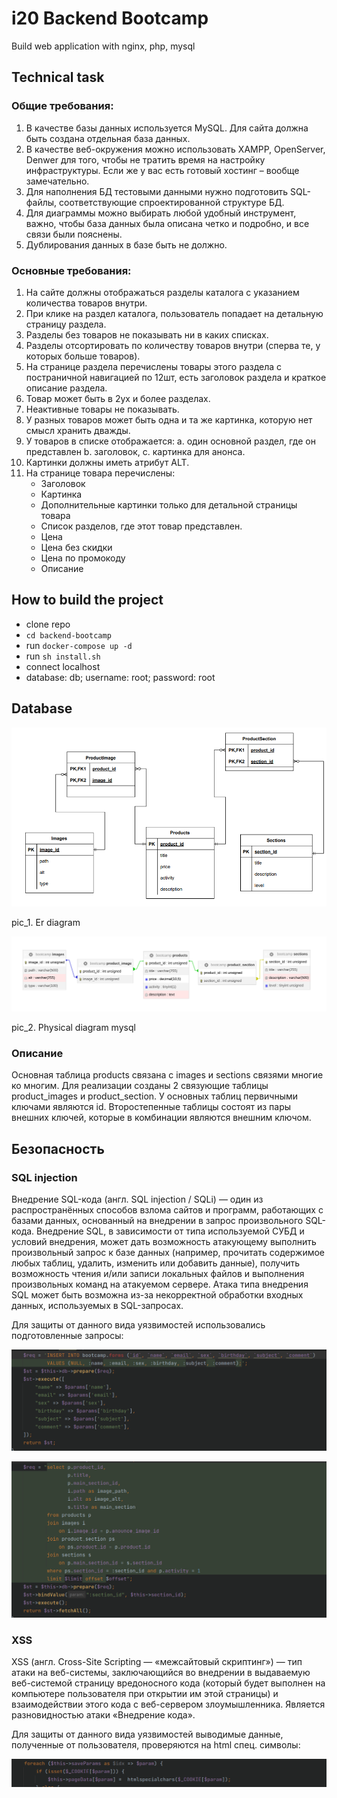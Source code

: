 # i20 Backend Bootcamp

Build web application with nginx, php, mysql

## Technical task

### Общие требования:
1. В качестве базы данных используется MySQL. Для сайта должна быть создана
   отдельная база данных.
2. В качестве веб-окружения можно использовать XAMPP, OpenServer, Denwer
   для того, чтобы не тратить время на настройку инфраструктуры. Если же у вас
   есть готовый хостинг – вообще замечательно.
3. Для наполнения БД тестовыми данными нужно подготовить SQL-файлы,
   соответствующие спроектированной структуре БД.
4. Для диаграммы можно выбирать любой удобный инструмент, важно, чтобы
   база данных была описана четко и подробно, и все связи были пояснены.
5. Дублирования данных в базе быть не должно.

### Основные требования:
1. На сайте должны отображаться разделы каталога с указанием количества
   товаров внутри.
2. При клике на раздел каталога, пользователь попадает на детальную страницу
   раздела.
3. Разделы без товаров не показывать ни в каких списках.
4. Разделы отсортировать по количеству товаров внутри (сперва те, у которых
   больше товаров).
5. На странице раздела перечислены товары этого раздела с постраничной
   навигацией по 12шт, есть заголовок раздела и краткое описание раздела.
6. Товар может быть в 2ух и более разделах.
7. Неактивные товары не показывать.
8. У разных товаров может быть одна и та же картинка, которую нет смысл
   хранить дважды.
9. У товаров в списке отображается:
   a. один основной раздел, где он представлен
   b. заголовок,
   c. картинка для анонса.
10. Картинки должны иметь атрибут ALT.
11. На странице товара перечислены:
    - Заголовок
    - Картинка
    - Дополнительные картинки только для детальной страницы товара
    - Список разделов, где этот товар представлен.
    - Цена
    - Цена без скидки
    - Цена по промокоду
    - Описание

## How to build the project

- clone repo
- `cd backend-bootcamp`
- run `docker-compose up -d`
- run `sh install.sh`
- connect localhost
- database: db; username: root; password: root

## Database

![er diagram](./db/er_diagram.png)

pic_1. Er diagram

![physical diagram](./db/physical_diagram.png)

pic_2. Physical diagram mysql

### Описание

Основная таблица products связана с images и sections связями многие ко многим.
Для реализации созданы 2 связующие таблицы product_images и product_section.
У основных таблиц первичными ключами являются id.
Второстепенные таблицы состоят из пары внешних ключей, которые в комбинации являются внешним ключом.

## Безопасность

### SQL injection

Внедрение SQL-кода (англ. SQL injection / SQLi) — один из распространённых способов взлома сайтов и программ, работающих с базами данных, основанный на внедрении в запрос произвольного SQL-кода.
Внедрение SQL, в зависимости от типа используемой СУБД и условий внедрения, может дать возможность атакующему выполнить произвольный запрос к базе данных (например, прочитать содержимое любых таблиц, удалить, изменить или добавить данные), получить возможность чтения и/или записи локальных файлов и выполнения произвольных команд на атакуемом сервере.
Атака типа внедрения SQL может быть возможна из-за некорректной обработки входных данных, используемых в SQL-запросах.

Для защиты от данного вида уязвимостей использовались подготовленные запросы:

![prepare request 1](./task/images/security_1.png)


![prepare request 2](./task/images/security_2.png)

### XSS 

XSS (англ. Cross-Site Scripting — «межсайтовый скриптинг») — тип атаки на веб-системы, заключающийся во внедрении в выдаваемую веб-системой страницу вредоносного кода (который будет выполнен на компьютере пользователя при открытии им этой страницы) и взаимодействии этого кода с веб-сервером злоумышленника. 
Является разновидностью атаки «Внедрение кода».

Для защиты от данного вида уязвимостей выводимые данные, полученные от пользователя, проверяются на html спец. символы:

![process html specials](./task/images/security_3.png)
